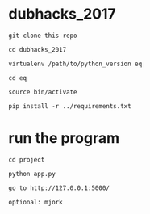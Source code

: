 # dubhacks_2017
`git clone this repo`

`cd dubhacks_2017`

`virtualenv /path/to/python_version eq`

`cd eq`

`source bin/activate`

`pip install -r ../requirements.txt`

# run the program

`cd project`

`python app.py`

`go to http://127.0.0.1:5000/`

`optional: mjork`
